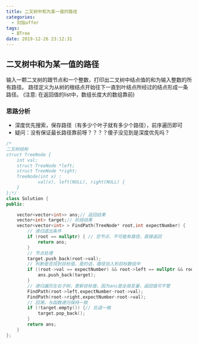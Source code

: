 ```yaml
---
title: 二叉树中和为某一值的路径
categories:
  - 剑指offer
tags:
  - BTree
date: 2019-12-26 23:12:31
---
```


## 二叉树中和为某一值的路径
  输入一颗二叉树的跟节点和一个整数，打印出二叉树中结点值的和为输入整数的所有路径。
路径定义为从树的根结点开始往下一直到叶结点所经过的结点形成一条路径。
(注意: 在返回值的list中，数组长度大的数组靠前)

### 思路分析
* 深度优先搜索，保存路径（有多少个叶子就有多少个路径），前序遍历即可
* 疑问：没有保证最长路径靠前呀？？？？傻子没见到是深度优先吗？
```cpp
/*
二叉树结构
struct TreeNode {
	int val;
	struct TreeNode *left;
	struct TreeNode *right;
	TreeNode(int x) :
			val(x), left(NULL), right(NULL) {
	}
};*/
class Solution {
public:

    vector<vector<int>> ans;// 返回结果
    vector<int> target;// 阶段结果
    vector<vector<int> > FindPath(TreeNode* root,int expectNumber) {
        // 递归退出条件
        if (root == nullptr) { // 空节点，不可能有路径，直接返回
            return ans;
        }
        // 节点处理
        target.push_back(root->val);
        // 判断是否找到目标值，是的话，路径加入到目标数组中
        if ((root->val == expectNumber) && root->left == nullptr && root->right == nullptr){ // 找到一条路径
            ans.push_back(target);
        } 
        // 递归遍历左右子树，更新目标值，因为ans是全局变量，返回值可不管
        FindPath(root->left,expectNumber-root->val);
        FindPath(root->right,expectNumber-root->val);
        // 回溯，与函数递归保持一致
        if (!target.empty()) {// 后退一格
            target.pop_back();
        }
        return ans;
    }
};
```
